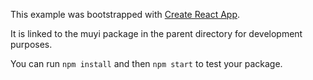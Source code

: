 This example was bootstrapped with [Create React App](https://github.com/facebook/create-react-app).

It is linked to the muyi package in the parent directory for development purposes.

You can run `npm install` and then `npm start` to test your package.
